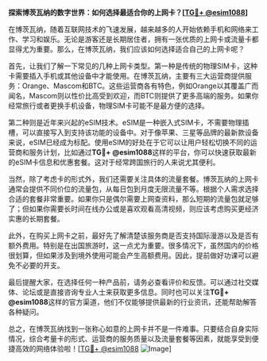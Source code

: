 **探索博茨瓦纳的数字世界：如何选择最适合你的上网卡？[[TG💪+ @esim1088](https://t.me/s/esim1088)]**

在博茨瓦纳，随着互联网技术的飞速发展，越来越多的人开始依赖手机和网络来工作、学习和娱乐。无论是游客还是长期居住者，拥有一张优质的上网卡或流量卡都显得尤为重要。那么，在博茨瓦纳，我们应该如何选择适合自己的上网卡呢？

首先，让我们了解一下常见的几种上网卡类型。第一种是传统的物理SIM卡，这种卡需要插入手机或其他设备中才能使用。在博茨瓦纳，主要有三大运营商提供服务：Orange、Mascom和BTC。这些运营商各有特色，例如Orange以其覆盖广而闻名，Mascom则以性价比高受到欢迎，而BTC则提供了更多高端的服务。如果你经常旅行或者更换手机设备，物理SIM卡可能不是最方便的选择。

第二种则是近年来兴起的eSIM技术。eSIM是一种嵌入式SIM卡，不需要物理插槽，可以直接写入到支持该功能的设备中。对于像苹果、三星等品牌的最新款设备来说，eSIM已经成为标配。使用eSIM的好处在于它可以让用户轻松切换不同的运营商和服务计划，比如通过**TG💪+ @esim1088**这样的平台，你可以快速获取最新的eSIM卡信息和优惠套餐。这对于经常跨国旅行的人来说尤其便利。

当然，除了考虑卡的形式外，我们还需要关注具体的流量套餐。博茨瓦纳的上网卡通常会提供不同价位的流量包，从每日包到月度无限流量不等。根据个人需求选择合适的套餐非常重要。如果你只是偶尔需要上网查资料，那么短期的流量包就足够了；但如果你需要长时间在线办公或是喜欢观看高清视频，则应该考虑购买更经济实惠的长期套餐。

此外，在购买上网卡之前，最好先了解清楚该服务商是否支持国际漫游以及是否有额外费用。特别是在出国旅游时，这一点尤为重要。很多情况下，虽然国内的价格很划算，但如果涉及到境外使用可能会产生高额费用。因此，提前做好功课可以避免不必要的开支。

最后提醒大家，在选择任何一种产品前，请务必查看评价和反馈。可以通过社交媒体、论坛或是直接咨询专业人士来获取更多信息。同时也可以关注**TG💪+ @esim1088**这样的官方渠道，他们不仅能够提供最新的行业资讯，还能帮助解答各种疑问。

总之，在博茨瓦纳找到一张称心如意的上网卡并不是一件难事。只要结合自身实际情况，综合考量卡的形式、运营商的服务质量以及流量套餐等因素，就能享受到便捷高效的网络体验啦！[[TG💪+ @esim1088](https://t.me/s/esim1088) ![Image](https://i.postimg.cc/4NQfJmqS/Snipaste-2025-05-13-00-14-12.png)]